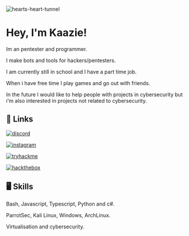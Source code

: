 ![hearts-heart-tunnel](https://github.com/kaaziee/kaaziee/assets/153534203/a215e4c3-1367-48f5-8d6c-940ec7dba507)


# Hey, I'm Kaazie! 

Im an pentester and programmer. 

I make bots and tools for hackers/pentesters.

I am currently still in school and I have a part time job. 

When i have free time I play games and go out with friends. 

In the future I would like to help people with projects in cybersecurity but i'm also interested in projects not related to cybersecurity.


## 🔗 Links
[![discord](https://img.shields.io/badge/discord-000000?style=for-the-badge&logo=discord&logoColor=white)](https://www.discordapp.com/users/1133023649436270733)

[![instagram](https://img.shields.io/badge/instagram-833AB4?style=for-the-badge&logo=instagram&logoColor=white)](https://www.instagram.com/kaaszie/)

[![tryhackme](https://img.shields.io/badge/tryhackme-FF0000?style=for-the-badge&logo=tryhackme&logoColor=white)](https://tryhackme.com/p/kaazie)

[![hackthebox](https://img.shields.io/badge/hackthebox-008000?style=for-the-badge&logo=hackthebox&logoColor=white)](https://app.hackthebox.com/profile/1321002)

## 🖥️ Skills
Bash, Javascript, Typescript, Python and c#.

ParrotSec, Kali Linux, Windows, ArchLinux.

Virtualisation and cybersecurity.


